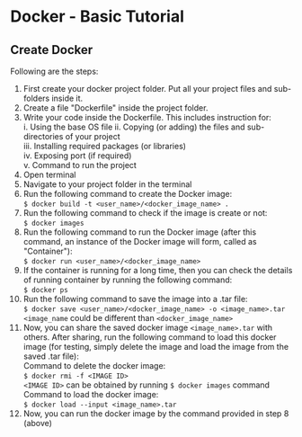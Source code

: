 # Docker - Basic Tutorial  
  
## Create Docker  
Following are the steps:  
1. First create your docker project folder. Put all your project files and sub-folders inside it.  
2. Create a file "Dockerfile" inside the project folder.  
3. Write your code inside the Dockerfile. This includes instruction for:  
i. Using the base OS file
ii. Copying (or adding) the files and sub-directories of your project  
iii. Installing required packages (or libraries)  
iv. Exposing port (if required)  
v. Command to run the project  
4. Open terminal  
5. Navigate to your project folder in the terminal  
6. Run the following command to create the Docker image:  
`$ docker build -t <user_name>/<docker_image_name> .`  
7. Run the following command to check if the image is create or not:  
`$ docker images`  
8. Run the following command to run the Docker image (after this command, an instance of the Docker image will form, called as "Container"):  
`$ docker run <user_name>/<docker_image_name>`  
9. If the container is running for a long time, then you can check the details of running container by running the following command:  
`$ docker ps`  
10. Run the following command to save the image into a .tar file:  
`$ docker save <user_name>/<docker_image_name> -o <image_name>.tar`  
	`<image_name` could be different than `<docker_image_name>`  
11. Now, you can share the saved docker image `<image_name>.tar` with others. After sharing, run the following command to load this docker image (for testing, simply delete the image and load the image from the saved .tar file):  
Command to delete the docker image:  
`$ docker rmi -f <IMAGE ID>`  
`<IMAGE ID>` can be obtained by running `$ docker images` command  
Command to load the docker image:  
`$ docker load --input <image_name>.tar`  
12. Now, you can run the docker image by the command provided in step 8 (above)  